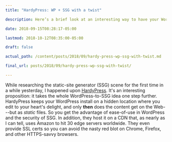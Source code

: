 ```yaml
---
title: "HardyPress: WP + SSG with a twist"

description: Here’s a brief look at an interesting way to have your WordPress cake and eat your SSG site, too—or something like that.

date: 2018-09-15T08:28:17-05:00

lastmod: 2018-10-12T08:35:00-05:00

draft: false

actual_path: /content/posts/2018/09/hardy-press-wp-ssg-with-twist.md

final_url: posts/2018/09/hardy-press-wp-ssg-with-twist/

---
```


While researching the static-site generator (SSG) scene for the first time in a while yesterday, I happened upon  [HardyPress](https://www.hardypress.com). It's an interesting proposition: it takes the whole WordPress-to-SSG idea one step further. HardyPress keeps your WordPress install on a hidden location where you edit to your heart's delight, and only **then** does the content get on the Web---but as *static* files. So you get the advantage of ease-of-use in WordPress and the security of SSG. In addition, they host it on a CDN that, as nearly as I can tell, uses Amazon to hit 30 edge servers worldwide. They even provide SSL certs so you can avoid the nasty red blot on Chrome, Firefox, and other HTTPS-savvy browsers.
